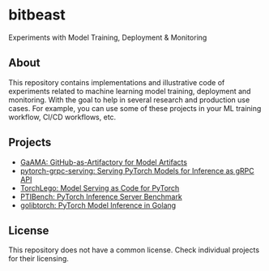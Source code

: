 # bitbeast
Experiments with Model Training, Deployment & Monitoring

## About
This repository contains implementations and illustrative code of experiments related to machine learning 
model training, deployment and monitoring. With the goal to help in several research and production use cases. 
For example, you can use some of these projects in your ML training workflow, CI/CD workflows, etc.

## Projects
- [GaAMA: GitHub-as-Artifactory for Model Artifacts](gaama)
- [pytorch-grpc-serving: Serving PyTorch Models for Inference as gRPC API](pytorch-grpc-serving)
- [TorchLego: Model Serving as Code for PyTorch](torchlego)
- [PTIBench: PyTorch Inference Server Benchmark](ptibench)
- [golibtorch: PyTorch Model Inference in Golang](golibtorch)

## License
This repository does not have a common license. Check individual projects for their licensing.